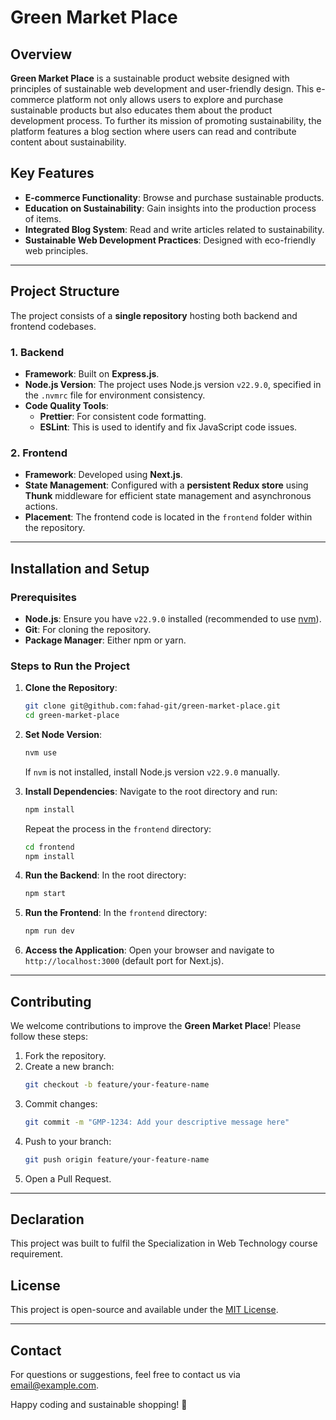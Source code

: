 # Green Market Place

## Overview
**Green Market Place** is a sustainable product website designed with principles of sustainable web development and user-friendly design. This e-commerce platform not only allows users to explore and purchase sustainable products but also educates them about the product development process. To further its mission of promoting sustainability, the platform features a blog section where users can read and contribute content about sustainability.

## Key Features
- **E-commerce Functionality**: Browse and purchase sustainable products.
- **Education on Sustainability**: Gain insights into the production process of items.
- **Integrated Blog System**: Read and write articles related to sustainability.
- **Sustainable Web Development Practices**: Designed with eco-friendly web principles.

---

## Project Structure

The project consists of a **single repository** hosting both backend and frontend codebases.

### 1. **Backend**
- **Framework**: Built on **Express.js**.
- **Node.js Version**: The project uses Node.js version `v22.9.0`, specified in the `.nvmrc` file for environment consistency.
- **Code Quality Tools**:
  - **Prettier**: For consistent code formatting.
  - **ESLint**: This is used to identify and fix JavaScript code issues.

### 2. **Frontend**
- **Framework**: Developed using **Next.js**.
- **State Management**: Configured with a **persistent Redux store** using **Thunk** middleware for efficient state management and asynchronous actions.
- **Placement**: The frontend code is located in the `frontend` folder within the repository.

---

## Installation and Setup

### Prerequisites
- **Node.js**: Ensure you have `v22.9.0` installed (recommended to use [nvm](https://github.com/nvm-sh/nvm)).
- **Git**: For cloning the repository.
- **Package Manager**: Either npm or yarn.

### Steps to Run the Project
1. **Clone the Repository**:
   ```bash
   git clone git@github.com:fahad-git/green-market-place.git
   cd green-market-place
   ```

2. **Set Node Version**:
   ```bash
   nvm use
   ```
   If `nvm` is not installed, install Node.js version `v22.9.0` manually.

3. **Install Dependencies**:
   Navigate to the root directory and run:
   ```bash
   npm install
   ```
   Repeat the process in the `frontend` directory:
   ```bash
   cd frontend
   npm install
   ```

4. **Run the Backend**:
   In the root directory:
   ```bash
   npm start
   ```

5. **Run the Frontend**:
   In the `frontend` directory:
   ```bash
   npm run dev
   ```

6. **Access the Application**:
   Open your browser and navigate to `http://localhost:3000` (default port for Next.js).

---

## Contributing
We welcome contributions to improve the **Green Market Place**! Please follow these steps:
1. Fork the repository.
2. Create a new branch:
   ```bash
   git checkout -b feature/your-feature-name
   ```
3. Commit changes:
   ```bash
   git commit -m "GMP-1234: Add your descriptive message here"
   ```
4. Push to your branch:
   ```bash
   git push origin feature/your-feature-name
   ```
5. Open a Pull Request.

---

## Declaration
This project was built to fulfil the Specialization in Web Technology course requirement.

## License
This project is open-source and available under the [MIT License](LICENSE).

---

## Contact
For questions or suggestions, feel free to contact us via [email@example.com](mailto:email@example.com).

Happy coding and sustainable shopping! 🌱

